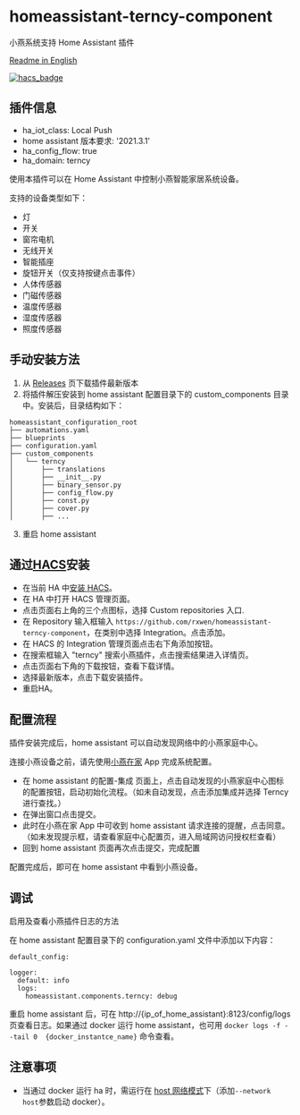 # homeassistant-terncy-component
小燕系统支持 Home Assistant 插件

[Readme in English](README.md)


[![hacs_badge](https://img.shields.io/badge/HACS-Custom-41BDF5.svg)](https://github.com/hacs/integration)


## 插件信息

- ha_iot_class: Local Push
- home assistant 版本要求: '2021.3.1'
- ha_config_flow: true
- ha_domain: terncy

使用本插件可以在 Home Assistant 中控制小燕智能家居系统设备。

支持的设备类型如下：

- 灯
- 开关
- 窗帘电机
- 无线开关
- 智能插座
- 旋钮开关（仅支持按键点击事件）
- 人体传感器
- 门磁传感器
- 温度传感器
- 湿度传感器
- 照度传感器

## 手动安装方法

1. 从 [Releases](https://github.com/rxwen/homeassistant-terncy-component/releases) 页下载插件最新版本
1. 将插件解压安装到 home assistant 配置目录下的 custom_components 目录中。安装后，目录结构如下：
```
homeassistant_configuration_root
├── automations.yaml
├── blueprints
├── configuration.yaml
├── custom_components
│   └── terncy
│       ├── translations
│       ├── __init__.py
│       ├── binary_sensor.py
│       ├── config_flow.py
│       ├── const.py
│       ├── cover.py
│       ├── ...
```
3. 重启 home assistant

## 通过[HACS](https://hacs.xyz/)安装

- 在当前 HA 中[安装 HACS](https://hacs.xyz/docs/setup/download)。
- 在 HA 中打开 HACS 管理页面。
- 点击页面右上角的三个点图标，选择 Custom repositories 入口.
- 在 Repository 输入框输入 `https://github.com/rxwen/homeassistant-terncy-component`，在类别中选择 Integration。点击添加。
- 在 HACS 的 Integration 管理页面点击右下角添加按钮。
- 在搜索框输入 "terncy" 搜索小燕插件，点击搜索结果进入详情页。
- 点击页面右下角的下载按钮，查看下载详情。
- 选择最新版本，点击下载安装插件。
- 重启HA。

## 配置流程

插件安装完成后，home assistant 可以自动发现网络中的小燕家庭中心。

连接小燕设备之前，请先使用[小燕在家](https://www.xiaoyan.io/app) App 完成系统配置。

- 在 home assistant 的配置-集成 页面上，点击自动发现的小燕家庭中心图标的配置按钮，启动初始化流程。（如未自动发现，点击添加集成并选择 Terncy 进行查找。）
- 在弹出窗口点击提交。
- 此时在小燕在家 App 中可收到 home assistant 请求连接的提醒，点击同意。（如未发现提示框，请查看家庭中心配置页，进入局域网访问授权栏查看）
- 回到 home assistant 页面再次点击提交，完成配置

配置完成后，即可在 home assistant 中看到小燕设备。

## 调试

启用及查看小燕插件日志的方法

在 home assistant 配置目录下的 configuration.yaml 文件中添加以下内容：

```
default_config:

logger:
  default: info
  logs:
    homeassistant.components.terncy: debug

```

重启 home assistant 后，可在 http://{ip_of_home_assistant}:8123/config/logs 页查看日志。如果通过 docker 运行 home assistant，也可用 `docker logs -f --tail 0  {docker_instantce_name}` 命令查看。

## 注意事项

- 当通过 docker 运行 ha 时，需运行在 [host 网络模式](https://docs.docker.com/network/host/)下（添加`--network host`参数启动 docker）。
